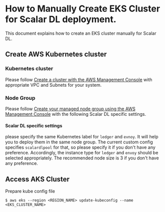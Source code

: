 # How to Manually Create EKS Cluster for Scalar DL deployment.

This document explains how to create an EKS cluster manually for Scalar DL.

## Create AWS Kubernetes cluster

### Kubernetes cluster

Please follow [Create a cluster with the AWS Management Console](https://docs.aws.amazon.com/eks/latest/userguide/create-cluster.html) with appropriate VPC and Subnets for your system.


### Node Group

Please follow [Create your managed node group using the AWS Management Console](https://docs.aws.amazon.com/eks/latest/userguide/create-managed-node-group.html) with the following Scalar DL specific settings.

#### Scalar DL specific settings
please specify the same Kubernetes label for `ledger` and `evnoy`. It will help you to deploy them in the same node group. The current custom config specifies `scalardlpool` for that, so please specify it if you don't have any preference.
Accordingly, the instance type for `ledger` and `envoy` should be selected appropriately. The recommended node size is 3 if you don't have any preference.
              
## Access AKS Cluster
 
Prepare kube config file
```
$ aws eks --region <REGION_NAME> update-kubeconfig --name <EKS_CLUSTER_NAME>
```
